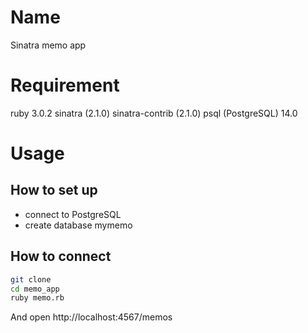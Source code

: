 # Name

Sinatra memo app

# Requirement

ruby 3.0.2
sinatra (2.1.0)
sinatra-contrib (2.1.0)
psql (PostgreSQL) 14.0

# Usage
## How to set up
- connect to PostgreSQL
- create database mymemo

## How to connect
```bash
git clone
cd memo_app
ruby memo.rb
```
And open http://localhost:4567/memos
